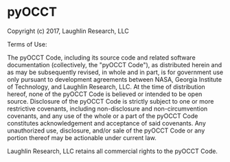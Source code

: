 # pyOCCT
Copyright (c) 2017, Laughlin Research, LLC

Terms of Use:

The pyOCCT Code, including its source code and related software
documentation (collectively, the "pyOCCT Code"), as distributed herein 
and as may be subsequently revised, in whole and in part, is for 
government use only pursuant to development agreements between NASA, 
Georgia Institute of Technology, and Laughlin Research, LLC. At the 
time of distribution hereof, none of the pyOCCT Code is believed or 
intended to be open source. Disclosure of the pyOCCT Code is strictly 
subject to one or more restrictive covenants, including 
non-disclosure and non-circumvention covenants, and any use of the 
whole or a part of the pyOCCT Code constitutes acknowledgement and 
acceptance of said covenants. Any unauthorized use, disclosure, 
and/or sale of the pyOCCT Code or any portion thereof may be actionable
under current law.

Laughlin Research, LLC retains all commercial rights to the pyOCCT Code.